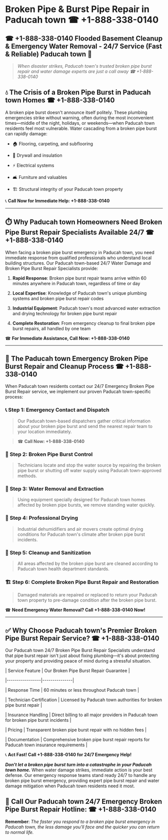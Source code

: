 # Broken Pipe & Burst Pipe Repair in Paducah town ☎ +1-888-338-0140  
## ☎ +1-888-338-0140 Flooded Basement Cleanup & Emergency Water Removal - 24/7 Service (Fast & Reliable) Paducah town 🚨  

> *When disaster strikes, Paducah town's trusted broken pipe burst repair and water damage experts are just a call away ☎ +1-888-338-0140*  

## 💧 The Crisis of a Broken Pipe Burst in Paducah town Homes ☎ +1-888-338-0140  

A broken pipe burst doesn't announce itself politely. These plumbing emergencies strike without warning, often during the most inconvenient times—middle of the night, holidays, or weekends—when Paducah town residents feel most vulnerable. Water cascading from a broken pipe burst can rapidly damage:  

* 🏠 Flooring, carpeting, and subflooring  
* 🧱 Drywall and insulation  
* ⚡ Electrical systems  
* 🛋️ Furniture and valuables  
* 🏗️ Structural integrity of your Paducah town property  

📞 **Call Now for Immediate Help: +1-888-338-0140**  

---  

## ⏱️ Why Paducah town Homeowners Need Broken Pipe Burst Repair Specialists Available 24/7 ☎ +1-888-338-0140  

When facing a broken pipe burst emergency in Paducah town, you need immediate response from qualified professionals who understand local building structures. Our Paducah town-based 24/7 Water Damage and Broken Pipe Burst Repair Specialists provide:  

1. **Rapid Response**: Broken pipe burst repair teams arrive within 60 minutes anywhere in Paducah town, regardless of time or day  
2. **Local Expertise**: Knowledge of Paducah town's unique plumbing systems and broken pipe burst repair codes  
3. **Industrial Equipment**: Paducah town's most advanced water extraction and drying technology for broken pipe burst repair  
4. **Complete Restoration**: From emergency cleanup to final broken pipe burst repairs, all handled by one team  

☎ **For Immediate Assistance, Call Now: +1-888-338-0140**  

---  

## 🔧 The Paducah town Emergency Broken Pipe Burst Repair and Cleanup Process ☎ +1-888-338-0140  

When Paducah town residents contact our 24/7 Emergency Broken Pipe Burst Repair service, we implement our proven Paducah town-specific process:  

### 📞 Step 1: Emergency Contact and Dispatch  
> Our Paducah town-based dispatchers gather critical information about your broken pipe burst and send the nearest repair team to your location immediately.  
> ☎ **Call Now: +1-888-338-0140**  

### 🚿 Step 2: Broken Pipe Burst Control  
> Technicians locate and stop the water source by repairing the broken pipe burst or shutting off water supply using Paducah town-approved methods.  

### 🌊 Step 3: Water Removal and Extraction  
> Using equipment specially designed for Paducah town homes affected by broken pipe bursts, we remove standing water quickly.  

### 💨 Step 4: Professional Drying  
> Industrial dehumidifiers and air movers create optimal drying conditions for Paducah town's climate after broken pipe burst incidents.  

### 🧼 Step 5: Cleanup and Sanitization  
> All areas affected by the broken pipe burst are cleaned according to Paducah town health department standards.  

### 🏗️ Step 6: Complete Broken Pipe Burst Repair and Restoration  
> Damaged materials are repaired or replaced to return your Paducah town property to pre-damage condition after the broken pipe burst.  

☎ **Need Emergency Water Removal? Call +1-888-338-0140 Now!**  

---  

## ✅ Why Choose Paducah town's Premier Broken Pipe Burst Repair Service? ☎ +1-888-338-0140  

Our Paducah town 24/7 Broken Pipe Burst Repair Specialists understand that pipe burst repair isn't just about fixing plumbing—it's about protecting your property and providing peace of mind during a stressful situation.  

| Service Feature | Our Broken Pipe Burst Repair Guarantee |  
|-----------------|---------------|  
| Response Time | 60 minutes or less throughout Paducah town |  
| Technician Certification | Licensed by Paducah town authorities for broken pipe burst repair |  
| Insurance Handling | Direct billing to all major providers in Paducah town for broken pipe burst incidents |  
| Pricing | Transparent broken pipe burst repair with no hidden fees |  
| Documentation | Comprehensive broken pipe burst repair reports for Paducah town insurance requirements |  

📞 **Act Fast! Call +1-888-338-0140 for 24/7 Emergency Help!**  

***Don't let a broken pipe burst turn into a catastrophe in your Paducah town home.*** When water damage strikes, immediate action is your best defense. Our emergency response teams stand ready 24/7 to handle any broken pipe burst emergency, providing expert pipe burst repair and water damage mitigation when Paducah town residents need it most.  

## 📱 Call Our Paducah town 24/7 Emergency Broken Pipe Burst Repair Hotline: ☎ +1-888-338-0140  

**Remember**: *The faster you respond to a broken pipe burst emergency in Paducah town, the less damage you'll face and the quicker you can return to normal life.*